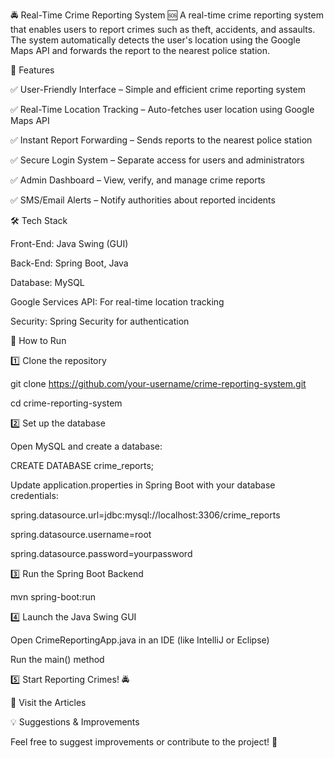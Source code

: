  🚔 Real-Time Crime Reporting System 🆘
A real-time crime reporting system that enables users to report crimes such as theft, accidents, and assaults. The system automatically detects the user's location using the Google Maps API and forwards the report to the nearest police station.

	
🔹 Features

✅ User-Friendly Interface – Simple and efficient crime reporting system

✅ Real-Time Location Tracking – Auto-fetches user location using Google Maps API

✅ Instant Report Forwarding – Sends reports to the nearest police station

✅ Secure Login System – Separate access for users and administrators

✅ Admin Dashboard – View, verify, and manage crime reports

✅ SMS/Email Alerts – Notify authorities about reported incidents

🛠️ Tech Stack

Front-End: Java Swing (GUI)

Back-End: Spring Boot, Java

Database: MySQL

Google Services API: For real-time location tracking

Security: Spring Security for authentication


📌 How to Run

1️⃣ Clone the repository

git clone https://github.com/your-username/crime-reporting-system.git

cd crime-reporting-system

2️⃣ Set up the database

Open MySQL and create a database:

CREATE DATABASE crime_reports;

Update application.properties in Spring Boot with your database credentials:

 spring.datasource.url=jdbc:mysql://localhost:3306/crime_reports

 spring.datasource.username=root

 spring.datasource.password=yourpassword

3️⃣ Run the Spring Boot Backend

mvn spring-boot:run

4️⃣ Launch the Java Swing GUI

Open CrimeReportingApp.java in an IDE (like IntelliJ or Eclipse)

Run the main() method

5️⃣ Start Reporting Crimes! 🚔

📜 Visit the Articles


💡 Suggestions & Improvements

Feel free to suggest improvements or contribute to the project! 🚀





